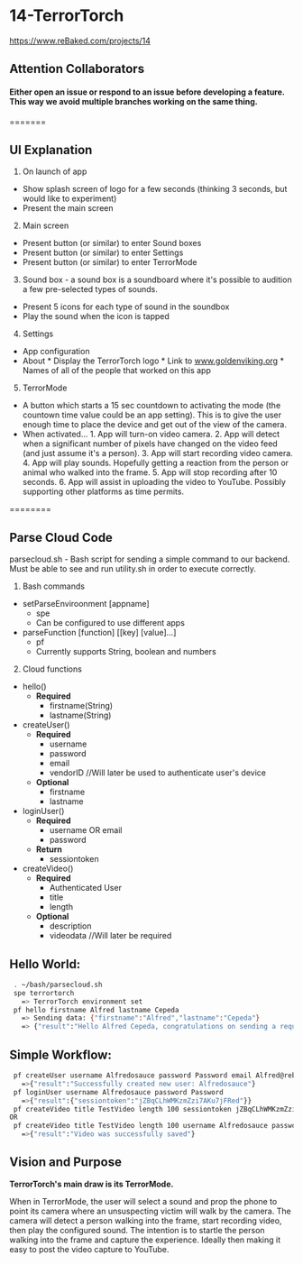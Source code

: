14-TerrorTorch
==============

https://www.reBaked.com/projects/14

## Attention Collaborators

#### Either open an issue or respond to an issue before developing a feature. This way we avoid multiple branches working on the same thing.

=======
## UI Explanation
1.  On launch of app
  *  Show splash screen of logo for a few seconds (thinking 3 seconds, but would like to experiment)
  *  Present the main screen

2.  Main screen
  *  Present button (or similar) to enter Sound boxes
  *  Present button (or similar) to enter Settings
  *  Present button (or similar) to enter TerrorMode

3.  Sound box - a sound box is a soundboard where it's possible to audition a few pre-selected types of sounds.
  *  Present 5 icons for each type of sound in the soundbox
  *  Play the sound when the icon is tapped

4.  Settings
  *  App configuration
  *  About
    *  Display the TerrorTorch logo
    *  Link to www.goldenviking.org
    *  Names of all of the people that worked on this app

5.  TerrorMode
  *  A button which starts a 15 sec countdown to activating the mode (the countown time value could be an app setting).  This is to give the user enough time to place the device and get out of the view of the camera.
  *  When activated...
    1.  App will turn-on video camera.
    2.  App will detect when a significant number of pixels have changed on the video feed (and just assume it's a person).
    3.  App will start recording video camera.
    4.  App will play sounds.  Hopefully getting a reaction from the person or animal who walked into the frame.
    5.  App will stop recording after 10 seconds.
    6.  App will assist in uploading the video to YouTube.  Possibly supporting other platforms as time permits.

========
## Parse Cloud Code

parsecloud.sh - Bash script for sending a simple command to our backend. Must be able to see and run utility.sh in order to execute correctly.

1.  Bash commands
  * setParseEnviroonment [appname]
    * spe
    * Can be configured to use different apps
  * parseFunction [function] [[key] [value]...]
    * pf
    * Currently supports String, boolean and numbers

2. Cloud functions
  * hello()
    * **Required**
      * firstname(String)
      * lastname(String)
  * createUser()
    * **Required**
      * username
      * password
      * email
      * vendorID //Will later be used to authenticate user's device
    * **Optional**
      * firstname
      * lastname
  * loginUser()
    * **Required**
      * username OR email
      * password
    * **Return**
      * sessiontoken
  * createVideo()
    * **Required**
      * Authenticated User
      * title
      * length
    * **Optional**
      * description
      * videodata //Will later be required

## Hello World:
```bash
 . ~/bash/parsecloud.sh
 spe terrortorch
   => TerrorTorch environment set
 pf hello firstname Alfred lastname Cepeda
   => Sending data: {"firstname":"Alfred","lastname":"Cepeda"}
   => {"result":"Hello Alfred Cepeda, congratulations on sending a request to our TerrorTorch backend."}
```

## Simple Workflow:
```bash
 pf createUser username Alfredosauce password Password email Alfred@rebaked.com vendorid 123456789A
   =>{"result":"Successfully created new user: Alfredosauce"}
 pf loginUser username Alfredosauce password Password
   =>{"result":{"sessiontoken":"jZBqCLhWMKzmZzi7AKu7jFRed"}}
 pf createVideo title TestVideo length 100 sessiontoken jZBqCLhWMKzmZzi7AKu7jFRed
OR
 pf createVideo title TestVideo length 100 username Alfredosauce password Password
   =>{"result":"Video was successfully saved"}
```

## Vision and Purpose

**TerrorTorch's main draw is its TerrorMode.**

When in TerrorMode, the user will select a sound and prop the phone to point its camera where an unsuspecting victim will walk by the camera.  The camera will detect a person walking into the frame, start recording video, then play the configured sound.  The intention is to startle the person walking into the frame and capture the experience.  Ideally then making it easy to post the video capture to YouTube.

